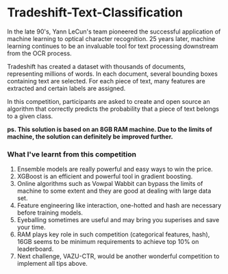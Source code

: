 Tradeshift-Text-Classification
==============================

In the late 90's, Yann LeCun's team pioneered the successful application of machine learning to optical character recognition. 25 years later, machine learning continues to be an invaluable tool for text processing downstream from the OCR process.

Tradeshift has created a dataset with thousands of documents, representing millions of words. In each document, several bounding boxes containing text are selected. For each piece of text, many features are extracted and certain labels are assigned.

In this competition, participants are asked to create and open source an algorithm that correctly predicts the probability that a piece of text belongs to a given class.

<b>ps. This solution is based on an 8GB RAM machine. Due to the limits of machine, the solution can definitely be improved further. </b>

### What I've learnt from this competition ###
1. Ensemble models are really powerful and easy ways to win the price.
2. XGBoost is an efficient and powerful tool in gradient boosting.
3. Online algorithms such as Vowpal Wabbit can bypass the limits of machine to some extent and they are good at dealing with large data set. 
4. Feature engineering like interaction, one-hotted and hash are necessary before training models.
5. Eyeballing sometimes are useful and may bring you superises and save your time.
6. RAM plays key role in such competition (categorical features, hash), 16GB seems to be minimum requirements to achieve top 10% on leaderboard. 
7. Next challenge, VAZU-CTR, would be another wonderful competition to implement all tips above. 
